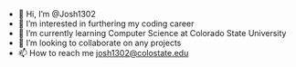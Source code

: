- 👋 Hi, I’m @Josh1302
- 👀 I’m interested in furthering my coding career
- 🌱 I’m currently learning Computer Science at Colorado State University
- 💞️ I’m looking to collaborate on any projects
- 📫 How to reach me josh1302@colostate.edu

<!---
Josh1302/Josh1302 is a ✨ special ✨ repository because its `README.md` (this file) appears on your GitHub profile.
You can click the Preview link to take a look at your changes.
--->
